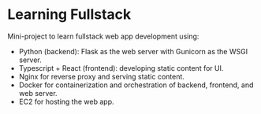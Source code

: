 # Learning Fullstack

Mini-project to learn fullstack web app development using:

- Python (backend): Flask as the web server with Gunicorn as the WSGI server.
- Typescript + React (frontend): developing static content for UI.
- Nginx for reverse proxy and serving static content.
- Docker for containerization and orchestration of backend, frontend, and web server.
- EC2 for hosting the web app.